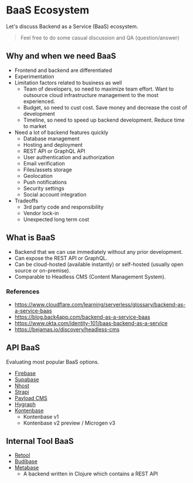 # BaaS Ecosystem

Let's discuss Backend as a Service (BaaS) ecosystem.

> Feel free to do some casual discussion and QA (question/answer)

## Why and when we need BaaS

- Frontend and backend are differentiated
- Experimentation
- Limitation factors related to business as well
  - Team of developers, so need to maximize team effort. Want to outsource cloud infrastructure management to the most experienced.
  - Budget, so need to cust cost. Save money and decrease the cost of development
  - Timeline, so need to speed up backend development. Reduce time to market
- Need a lot of backend features quickly
  - Database management
  - Hosting and deployment
  - REST API or GraphQL API
  - User authentication and authorization
  - Email verification
  - Files/assets storage
  - Geolocation
  - Push notifications
  - Security settings
  - Social account integration
- Tradeoffs
  - 3rd party code and responsibility
  - Vendor lock-in
  - Unexpected long term cost

## What is BaaS

- Backend that we can use immediately without any prior development.
- Can expose the REST API or GraphQL.
- Can be cloud-hosted (available instantly) or self-hosted (usually open source or on-premise).
- Comparable to Headless CMS (Content Management System).

### References

- https://www.cloudflare.com/learning/serverless/glossary/backend-as-a-service-baas
- https://blog.back4app.com/backend-as-a-service-baas
- https://www.okta.com/identity-101/baas-backend-as-a-service
- https://bejamas.io/discovery/headless-cms

## API BaaS

Evaluating most popular BaaS options.

- [Firebase](https://firebase.google.com)
- [Supabase](https://supabase.com)
- [Nhost](https://nhost.io)
- [Strapi](https://strapi.io)
- [Payload CMS](https://payloadcms.com)
- [Hygraph](https://hygraph.com)
- [Kontenbase](https://kontenbase.com)
  - Kontenbase v1
  - Kontenbase v2 preview / Microgen v3

## Internal Tool BaaS

- [Retool](https://retool.com)
- [Budibase](https://budibase.com)
- [Metabase](https://metabase.com)
  - A backend written in Clojure which contains a REST API
